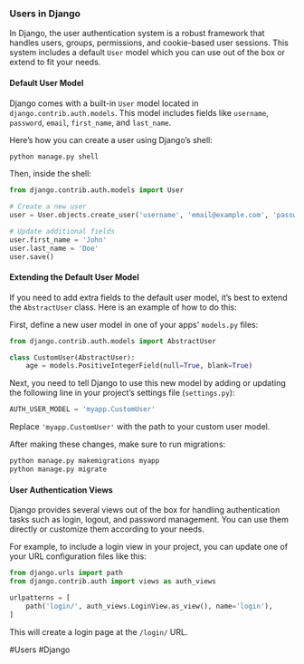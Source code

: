 ### Users in Django

In Django, the user authentication system is a robust framework that handles users, groups, permissions, and cookie-based user sessions. This system includes a default `User` model which you can use out of the box or extend to fit your needs.

#### Default User Model

Django comes with a built-in `User` model located in `django.contrib.auth.models`. This model includes fields like `username`, `password`, `email`, `first_name`, and `last_name`.

Here’s how you can create a user using Django’s shell:

```bash
python manage.py shell
```

Then, inside the shell:

```python
from django.contrib.auth.models import User

# Create a new user
user = User.objects.create_user('username', 'email@example.com', 'password123')

# Update additional fields
user.first_name = 'John'
user.last_name = 'Doe'
user.save()
```

#### Extending the Default User Model

If you need to add extra fields to the default user model, it’s best to extend the `AbstractUser` class. Here is an example of how to do this:

First, define a new user model in one of your apps' `models.py` files:

```python
from django.contrib.auth.models import AbstractUser

class CustomUser(AbstractUser):
    age = models.PositiveIntegerField(null=True, blank=True)
```

Next, you need to tell Django to use this new model by adding or updating the following line in your project’s settings file (`settings.py`):

```python
AUTH_USER_MODEL = 'myapp.CustomUser'
```

Replace `'myapp.CustomUser'` with the path to your custom user model.

After making these changes, make sure to run migrations:

```bash
python manage.py makemigrations myapp
python manage.py migrate
```

#### User Authentication Views

Django provides several views out of the box for handling authentication tasks such as login, logout, and password management. You can use them directly or customize them according to your needs.

For example, to include a login view in your project, you can update one of your URL configuration files like this:

```python
from django.urls import path
from django.contrib.auth import views as auth_views

urlpatterns = [
    path('login/', auth_views.LoginView.as_view(), name='login'),
]
```

This will create a login page at the `/login/` URL.

#Users #Django